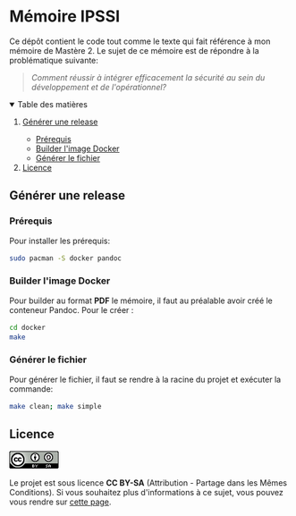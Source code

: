 # Mémoire IPSSI

Ce dépôt contient le code tout comme le texte qui fait référence à mon mémoire de Mastère 2. Le sujet de ce mémoire est de répondre à la problématique suivante: 

> *Comment réussir à intégrer efficacement la sécurité au sein du développement et de l'opérationnel?*

<!-- TABLE OF CONTENTS -->
<details open="open">
  <summary>Table des matières</summary>
  <ol>
    <li>
        <a href="#générer-une-release">Générer une release</a></li>
        <ul>
            <li>
                <a href="prérequis">Prérequis</a>
            </li>
            <li>
                <a href="builder-l-image-docker">Builder l'image Docker</a>
            </li>
            <li>
                <a href="générer-le-fichier">Générer le fichier</a>
            </li>
        </ul>
    <li>
        <a href="#licence">Licence</a>
    </li>
  </ol>
</details>

## Générer une release
### Prérequis
Pour installer les prérequis:
```bash
sudo pacman -S docker pandoc
```

### Builder l'image Docker
Pour builder au format **PDF** le mémoire, il faut au préalable avoir créé le conteneur Pandoc.
Pour le créer :
```bash
cd docker
make
```

### Générer le fichier
Pour générer le fichier, il faut se rendre à la racine du projet et exécuter la commande:
```bash
make clean; make simple
```

## Licence
![](img/CCBYSA.png)

Le projet est sous licence **CC BY-SA** (Attribution - Partage dans les Mêmes Conditions).
Si vous souhaitez plus d'informations à ce sujet, vous pouvez vous rendre sur [cette page](https://creativecommons.org/licenses/by-sa/4.0/).
